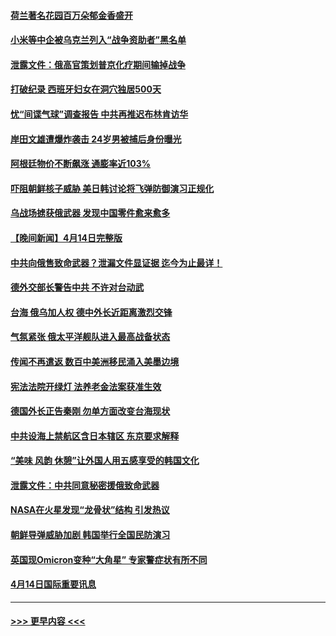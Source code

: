 #### [荷兰著名花园百万朵郁金香盛开](../pages/prog202/a103691504.md?t=04160043) 
#### [小米等中企被乌克兰列入“战争资助者”黑名单](../pages/prog202/a103691481.md?t=04160043) 
#### [泄露文件：俄高官策划普京化疗期间输掉战争](../pages/prog202/a103691410.md?t=04160043) 
#### [打破纪录 西班牙妇女在洞穴独居500天](../pages/prog202/a103691413.md?t=04160043) 
#### [忧“间谍气球”调查报告 中共再推迟布林肯访华](../pages/prog202/a103691407.md?t=04160043) 
#### [岸田文雄遭爆炸袭击 24岁男被捕后身份曝光](../pages/prog202/a103691337.md?t=04160043) 
#### [阿根廷物价不断飙涨 通膨率近103%](../pages/prog202/a103691314.md?t=04160043) 
#### [吓阻朝鲜核子威胁 美日韩讨论将飞弹防御演习正规化](../pages/prog202/a103691296.md?t=04160043) 
#### [乌战场掳获俄武器 发现中国零件愈来愈多](../pages/prog202/a103691262.md?t=04160043) 
#### [【晚间新闻】4月14日完整版](../pages/prog202/a103691144.md?t=04160043) 
#### [中共向俄售致命武器？泄漏文件显证据 迄今为止最详！](../pages/prog202/a103691150.md?t=04160043) 
#### [德外交部长警告中共 不许对台动武](../pages/prog202/a103691151.md?t=04160043) 
#### [台海 俄乌加人权 德中外长近距离激烈交锋](../pages/prog202/a103691057.md?t=04160043) 
#### [气氛紧张 俄太平洋舰队进入最高战备状态](../pages/prog202/a103691058.md?t=04160043) 
#### [传闻不再遣返 数百中美洲移民涌入美墨边境](../pages/prog202/a103690853.md?t=04160043) 
#### [宪法法院开绿灯 法养老金法案获准生效](../pages/prog202/a103691026.md?t=04160043) 
#### [德国外长正告秦刚 勿单方面改变台海现状](../pages/prog202/a103690850.md?t=04160043) 
#### [中共设海上禁航区含日本辖区 东京要求解释](../pages/prog202/a103690848.md?t=04160043) 
#### [“美味 风韵 休憩”让外国人用五感享受的韩国文化](../pages/prog202/a103690859.md?t=04160043) 
#### [泄露文件：中共同意秘密援俄致命武器](../pages/prog202/a103690651.md?t=04160043) 
#### [NASA在火星发现“龙骨状”结构 引发热议](../pages/prog202/a103690661.md?t=04160043) 
#### [朝鲜导弹威胁加剧 韩国举行全国民防演习](../pages/prog202/a103690639.md?t=04160043) 
#### [英国现Omicron变种“大角星” 专家警症状有所不同](../pages/prog202/a103690657.md?t=04160043) 
#### [4月14日国际重要讯息](../pages/prog202/a103690638.md?t=04160043) 

----
#### [ >>> 更早内容 <<< ](../indexes/prog202-earlier.md)
